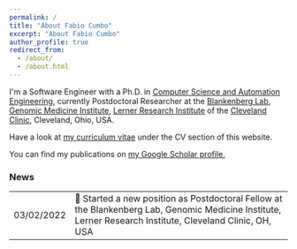 ```yaml
---
permalink: /
title: "About Fabio Cumbo"
excerpt: "About Fabio Cumbo"
author_profile: true
redirect_from: 
  - /about/
  - /about.html
---
```


I'm a Software Engineer with a Ph.D. in [Computer Science and Automation Engineering](http://phd.dia.uniroma3.it/), currently Postdoctoral Researcher at the [Blankenberg Lab](https://www.lerner.ccf.org/gmi/blankenberg/), [Genomic Medicine Institute](https://www.lerner.ccf.org/gmi/), [Lerner Research Institute](https://www.lerner.ccf.org/) of the [Cleveland Clinic](https://my.clevelandclinic.org/), Cleveland, Ohio, USA.

Have a look at [my curriculum vitae](https://cumbof.github.io/cv) under the CV section of this website.

You can find my publications on <u><a href="https://scholar.google.com/citations?user=DJWJY7EAAAAJ&hl=en">my Google Scholar profile</a>.</u>

### News

|            |            |
|:-----------|:-----------|
| 03/02/2022 | :seedling: Started a new position as Postdoctoral Fellow at the Blankenberg Lab, Genomic Medicine Institute, Lerner Research Institute, Cleveland Clinic, OH, USA |
